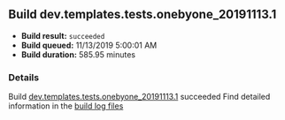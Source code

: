 ## Build dev.templates.tests.onebyone_20191113.1
- **Build result:** `succeeded`
- **Build queued:** 11/13/2019 5:00:01 AM
- **Build duration:** 585.95 minutes
### Details
Build [dev.templates.tests.onebyone_20191113.1](https://winappstudio.visualstudio.com/web/build.aspx?pcguid=a4ef43be-68ce-4195-a619-079b4d9834c2&builduri=vstfs%3a%2f%2f%2fBuild%2fBuild%2f31891) succeeded
Find detailed information in the [build log files]()
